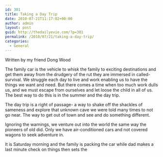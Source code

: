 ```yaml
---
id: 301
title: Taking a Day Trip
date: 2010-07-21T11:17:02+00:00
author: admin
layout: post
guid: http://thedailyevie.com/?p=301
permalink: /2010/07/21/taking-a-day-trip/
categories:
  - General
---
```

Written by my friend Dong Wood

The family car is the vehicle to whisk the family to exciting destinations and get them away from the drudgery of the rut they are immersed in called- survival. We struggle each day to live and work enabling us to have the things we want and need. But there comes a time when too much work dulls us, and we must escape from ourselves and let loose the child in all of us. The best way to do this is in the summer and the day trip.

The day trip is a right of passage- a way to shake off the shackles of sameness and explore that unknown cave we were told many times to not go near. The way to get out of town and see and do something different.

Ignoring the warnings, we venture out into the world the same way the pioneers of old did. Only we have air-conditioned cars and not covered wagons to seek adventure in.

It is Saturday morning and the family is packing the car while dad makes a last minute check on things then sets the &nbsp;